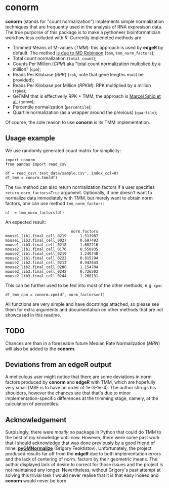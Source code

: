 # conorm

**conorm** (stands for "count normalization") implements simple normalization techniques that are frequently used in the analysis of RNA expresison data. The true purporse of this package is to make a pythoneer bioinformatician workflow less colluded with *R*. Currently impleneted methods are

 - Trimmed Means of M-values (*TMM*): this approach is used by **edgeR** by default. The method [is due to MD Robinson](https://genomebiology.biomedcentral.com/articles/10.1186/gb-2010-11-3-r25) (`tmm`, `tmm_norm_factors`);
 - Total count normalization (`total_count`);
 - Counts Per Million (*CPM*) aka "total count normalization multiplied by a million" (`cpm`);
 - Reads Per Kilobase (*RPK*) (`rpk`, note that gene lengths must be provided);
 - Reads Per Kilobase per Million (*RPKM*): RPK multiplied by a million (`rpkm`);
 - GeTMM that is effectivelly RPK + TMM, the approach is [Marcel Smid et al.](https://bmcbioinformatics.biomedcentral.com/articles/10.1186/s12859-018-2246-7) (`getmm`);
 - Percentile normalization (`percentile`);
 - Quartile normalization (as a wrapper around the previous) (`quartile`);

Of course, the sole reason to use **conorm** is its TMM implementation.


## Usage example

We use randomly generated count matrix for simplicity:

```
import conorm
from pandas import read_csv

df = read_csv('test_data/sample.csv', index_col=0)
df_tmm = conorm.tmm(df)
```

The `tmm` method can also return normalization factors if a user specifies `return_norm_factors=True` argument. Optionally, if one doesn't want to normalize data immediately with TMM, but merely want to obtain norm factors, one can use method `tmm_norm_factors`:
```
nf  = tmm_norm_factors(df)
```

An expected result:
```
                             norm.factors
mouse1_lib1.final_cell_0219      1.513987
mouse1_lib3.final_cell_0027      0.697493
mouse1_lib3.final_cell_0218      1.682216
mouse2_lib1.final_cell_0176      0.550935
mouse2_lib1.final_cell_0219      1.249748
mouse2_lib1.final_cell_0222      0.815294
mouse2_lib2.final_cell_0213      0.942643
mouse2_lib2.final_cell_0280      1.154704
mouse2_lib3.final_cell_0242      0.726503
mouse2_lib3.final_cell_0244      1.268131
```

This can be further used to be fed into most of the other methods, e.g. `cpm`:
```
df_tmm_cpm = conorm.cpm(df, norm_factors=nf)
```

All functions are very simple and have docstrings attached, so please see them for extra arguments and documentation on other methods that are not showcased in this readme.

## TODO

Chances are than in a foreseable future Median Rate Normalization (*MRN*) will also be added to the **conorm**.


## Deviations from an edgeR output

A meticulous user might notice that there are some deviations in norm factors produced by **conorm** and **edgeR** with TMM, which are hopefully very small (MSE is to have an order of 1e-3-1e-4). The author shrugs his shoulders, however the chances are that that's due to minor implementation-specific differences at the trimming stage, namely, at the calculation of percentiles.


## Acknowledgement
Surpisingly, there were *mostly* no package in Python that could do TMM to the best of my knowledge until now. However, there were some past work that I should acknowledge that was done previously by a good friend of mine:
[**pyGMNormalize**](https://github.com/ficusss/PyGMNormalize) (Grigory Feoktistov). Unfortunately, the project produced results far off from the **edgeR** due to both implementation errors and the lack of centering of norm. factors by their geometric means. The author displayed lack of desire to correct for those issues and the project is not maintained any longer. Nevertheless, without Grigory's past attempt at solving this trivial task I would never realise that it is that easy indeed and **conorm** would never be born.
